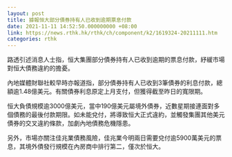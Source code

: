 ```yaml
---
layout: post
title: 據報恒大部分債券持有人已收到逾期票息付款
date: 2021-11-11 14:52:50.000000000 +08:00
link: https://news.rthk.hk/rthk/ch/component/k2/1619324-20211111.htm
categories: rthk
---
```


路透引述消息人士指，恒大集團部分債券持有人已收到逾期的票息付款，紓緩市場對恒大債務違約的擔憂。

內地媒體財聯社較早時亦報道指，部分債券持有人已收到3筆債券的利息付款，總額逾1.48億美元。有關債券利息原定上月支付，但獲得截至昨日的寬限期。

恒大負債規模逾3000億美元，當中190億美元屬境外債券，近數星期接連面對多個債務的最後付款期限。如未能兌付，將導致恒大正式違約，並觸發集團其他美元債券的交叉違約條款，加劇內地債務危機隱患。

另外，市場亦關注佳兆業債務風險，佳兆業今明兩日需要兌付逾5900萬美元的票息，其境外債發行規模在內房商中排行第二，僅次於恒大。
